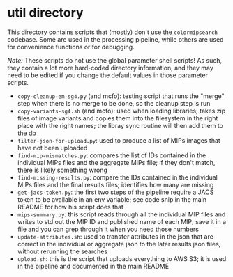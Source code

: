 # util directory

This directory contains scripts that (mostly) don't use the `colormipsearch` codebase. Some are used in the processing pipeline, while others are used for convenience functions or for debugging.

*Note:* These scripts do not use the global parameter shell scripts! As such, they contain a lot more hard-coded directory information, and they may need to be edited if you change the default values in those parameter scripts.

- `copy-cleanup-em-sg4.py` (and mcfo): testing script that runs the "merge" step when there is no merge to be done, so the cleanup step is run
- `copy-variants-sg4.sh` (and mcfo): used when loading libraries; takes zip files of image variants and copies them into the filesystem in the right place with the right names; the libray sync routine will then add them to the db
- `filter-json-for-upload.py`: used to produce a list of MIPs images that have not been uploaded
- `find-mip-mismatches.py`: compares the list of IDs contained in the individual MIPs files and the aggregate MIPs file; if they don't match, there is likely something wrong
- `find-missing-results.py`: compare the IDs contained in the individual MIPs files and the final results files; identifies how many are missing
- `get-jacs-token.py`: the first two steps of the pipeline require a JACS token to be available in an env variable; see code snip in the main README for how his script does that
- `mips-summary.py`: this script reads through all the individual MIP files and writes to std out the MIP ID and published name of each MIP; save it in a file and you can grep through it when you need those numbers
- `update-attributes.sh`: used to transfer attributes in the json that are correct in the individual or aggregate json to the later results json files, without rerunning the searches
- `upload.sh`: this is the script that uploads everything to AWS S3; it is used in the pipeline and documented in the main README


